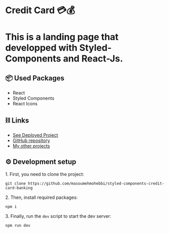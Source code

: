 # Credit Card 💳💰

<h1>This is a landing page that developped with Styled-Components and React-Js.</h1>
 
   <h2>📦 Used Packages</h2>
   <ul>
      <li>React</li>
      <li>Styled Components</li>
      <li>React Icons</li>
   </ul>

   
<h2>⛓ Links </h2>
<ul>
   <li>
      <a href="https://react-spotify-app-red.vercel.app/">See Deployed Project</a>
   </li>
   <li>
      <a href="https://github.com/masoumehmohebbi/masoumehmohebbi/styled-components-credit-card-banking">GitHub repository</a>
   </li>
   <li>
      <a href="https://github.com/masoumehmohebbi/?tab=repositories">My other projects</a>
   </li>
</ul>


<h2>⚙️ Development setup</h2>
<p>1. First, you need to clone the project:</p>

```
git clone https://github.com/masoumehmohebbi/styled-components-credit-card-banking
```

<p>2. Then, install required packages:</p>

```
npm i
```

<p>3. Finally, run the <code>dev</code> script to start the dev server:</p>

```
npm run dev
```
